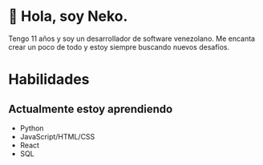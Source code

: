 # 👋 Hola, soy Neko.

Tengo 11 años y soy un desarrollador de software venezolano. Me encanta crear un poco de todo y estoy siempre buscando nuevos desafíos.

# Habilidades

## Actualmente estoy aprendiendo

- Python
- JavaScript/HTML/CSS
- React
- SQL
